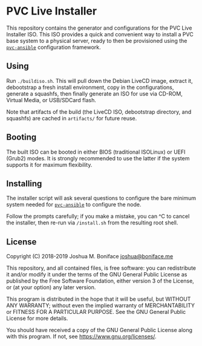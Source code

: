 # PVC Live Installer

This repository contains the generator and configurations for the PVC Live Installer ISO. This ISO provides a quick and convenient way to install a PVC base system to a physical server, ready to then be provisioned using the [`pvc-ansible`](https://git.bonifacelabs.ca/parallelvirtualcluster/pvc-ansible) configuration framework.

## Using

Run `./buildiso.sh`. This will pull down the Debian LiveCD image, extract it, debootstrap a fresh install environment, copy in the configurations, generate a squashfs, then finally generate an ISO for use via CD-ROM, Virtual Media, or USB/SDCard flash.

Note that artifacts of the build (the LiveCD ISO, debootstrap directory, and squashfs) are cached in `artifacts/` for future reuse.

## Booting

The built ISO can be booted in either BIOS (traditional ISOLinux) or UEFI (Grub2) modes. It is strongly recommended to use the latter if the system supports it for maximum flexibility.

## Installing

The installer script will ask several questions to configure the bare minimum system needed for [`pvc-ansible`](https://git.bonifacelabs.ca/parallelvirtualcluster/pvc-ansible) to configure the node.

Follow the prompts carefully; if you make a mistake, you can ^C to cancel the installer, then re-run via `/install.sh` from the resulting root shell.

## License

Copyright (C) 2018-2019  Joshua M. Boniface <joshua@boniface.me>

This repository, and all contained files, is free software: you can
redistribute it and/or modify it under the terms of the GNU General
Public License as published by the Free Software Foundation, either
version 3 of the License, or (at your option) any later version.

This program is distributed in the hope that it will be useful,
but WITHOUT ANY WARRANTY; without even the implied warranty of
MERCHANTABILITY or FITNESS FOR A PARTICULAR PURPOSE.  See the
GNU General Public License for more details.

You should have received a copy of the GNU General Public License
along with this program.  If not, see <https://www.gnu.org/licenses/>.
